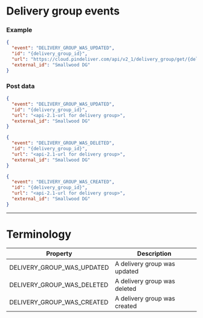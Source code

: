 # Delivery group events

### Example

```JSON
{
  "event": "DELIVERY_GROUP_WAS_UPDATED",
  "id": "{delivery_group_id}",
  "url": "https://cloud.pindeliver.com/api/v2_1/delivery_group/get/{delivery_group_id}",
  "external_id": "Smallwood DG"
}
```

### Post data

```JSON
{
  "event": "DELIVERY_GROUP_WAS_UPDATED",
  "id": "{delivery_group_id}",
  "url": "<api-2.1-url for delivery group>",
  "external_id": "Smallwood DG"
}
```
```JSON
{
  "event": "DELIVERY_GROUP_WAS_DELETED",
  "id": "{delivery_group_id}",
  "url": "<api-2.1-url for delivery group>",
  "external_id": "Smallwood DG"
}
```
```JSON
{
  "event": "DELIVERY_GROUP_WAS_CREATED",
  "id": "{delivery_group_id}",
  "url": "<api-2.1-url for delivery group>",
  "external_id": "Smallwood DG"
}
```

---

# Terminology

|Property             |Description|
|---------------------|-----------|
|DELIVERY_GROUP_WAS_UPDATED|A delivery group was updated|
|DELIVERY_GROUP_WAS_DELETED|A delivery group was deleted|
|DELIVERY_GROUP_WAS_CREATED|A delivery group was created|
